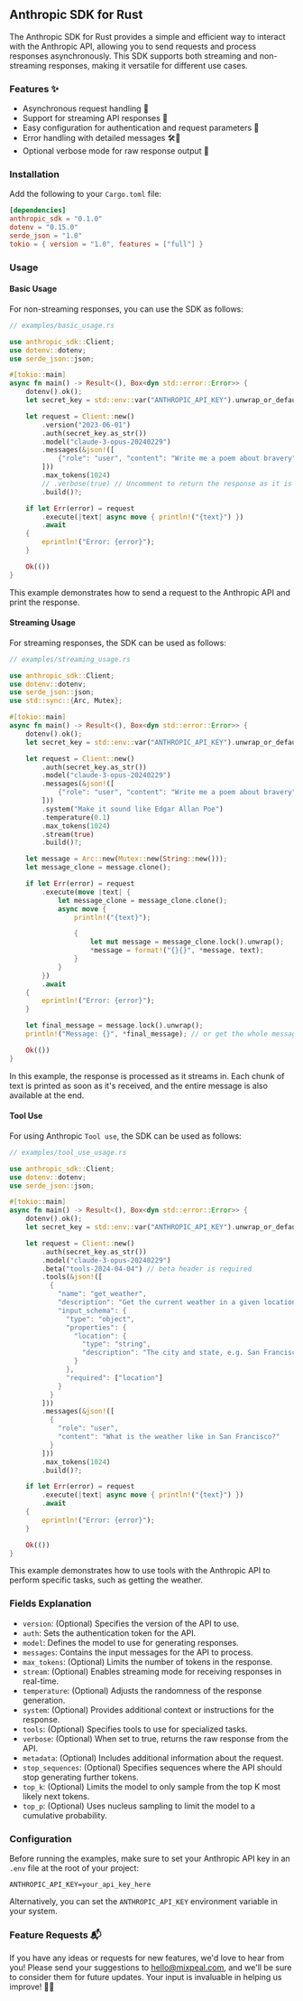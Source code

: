 ## Anthropic SDK for Rust

The Anthropic SDK for Rust provides a simple and efficient way to interact with the Anthropic API, allowing you to send requests and process responses asynchronously. This SDK supports both streaming and non-streaming responses, making it versatile for different use cases.

### Features ✨

- Asynchronous request handling 🚀
- Support for streaming API responses 🌊
- Easy configuration for authentication and request parameters 🔧
- Error handling with detailed messages 🛠️💬
- Optional verbose mode for raw response output 📃

### Installation

Add the following to your `Cargo.toml` file:

```toml
[dependencies]
anthropic_sdk = "0.1.0"
dotenv = "0.15.0"
serde_json = "1.0"
tokio = { version = "1.0", features = ["full"] }
```

### Usage

#### Basic Usage

For non-streaming responses, you can use the SDK as follows:

```rust
// examples/basic_usage.rs

use anthropic_sdk::Client;
use dotenv::dotenv;
use serde_json::json;

#[tokio::main]
async fn main() -> Result<(), Box<dyn std::error::Error>> {
    dotenv().ok();
    let secret_key = std::env::var("ANTHROPIC_API_KEY").unwrap_or_default();

    let request = Client::new()
        .version("2023-06-01")
        .auth(secret_key.as_str())
        .model("claude-3-opus-20240229")
        .messages(&json!([
            {"role": "user", "content": "Write me a poem about bravery"}
        ]))
        .max_tokens(1024)
        // .verbose(true) // Uncomment to return the response as it is from Anthropic
        .build()?;

    if let Err(error) = request
        .execute(|text| async move { println!("{text}") })
        .await
    {
        eprintln!("Error: {error}");
    }

    Ok(())
}
```

This example demonstrates how to send a request to the Anthropic API and print the response.

#### Streaming Usage

For streaming responses, the SDK can be used as follows:

```rust
// examples/streaming_usage.rs

use anthropic_sdk::Client;
use dotenv::dotenv;
use serde_json::json;
use std::sync::{Arc, Mutex};

#[tokio::main]
async fn main() -> Result<(), Box<dyn std::error::Error>> {
    dotenv().ok();
    let secret_key = std::env::var("ANTHROPIC_API_KEY").unwrap_or_default();

    let request = Client::new()
        .auth(secret_key.as_str())
        .model("claude-3-opus-20240229")
        .messages(&json!([
            {"role": "user", "content": "Write me a poem about bravery"}
        ]))
        .system("Make it sound like Edgar Allan Poe")
        .temperature(0.1)
        .max_tokens(1024)
        .stream(true)
        .build()?;

    let message = Arc::new(Mutex::new(String::new()));
    let message_clone = message.clone();

    if let Err(error) = request
        .execute(move |text| {
            let message_clone = message_clone.clone();
            async move {
                println!("{text}");

                {
                    let mut message = message_clone.lock().unwrap();
                    *message = format!("{}{}", *message, text);
                }
            }
        })
        .await
    {
        eprintln!("Error: {error}");
    }

    let final_message = message.lock().unwrap();
    println!("Message: {}", *final_message); // or get the whole message at the end

    Ok(())
}
```

In this example, the response is processed as it streams in. Each chunk of text is printed as soon as it's received, and the entire message is also available at the end.

#### Tool Use

For using Anthropic `Tool use`, the SDK can be used as follows:

```rust
// examples/tool_use_usage.rs

use anthropic_sdk::Client;
use dotenv::dotenv;
use serde_json::json;

#[tokio::main]
async fn main() -> Result<(), Box<dyn std::error::Error>> {
    dotenv().ok();
    let secret_key = std::env::var("ANTHROPIC_API_KEY").unwrap_or_default();

    let request = Client::new()
        .auth(secret_key.as_str())
        .model("claude-3-opus-20240229")
        .beta("tools-2024-04-04") // beta header is required
        .tools(&json!([
          {
            "name": "get_weather",
            "description": "Get the current weather in a given location",
            "input_schema": {
              "type": "object",
              "properties": {
                "location": {
                  "type": "string",
                  "description": "The city and state, e.g. San Francisco, CA"
                }
              },
              "required": ["location"]
            }
          }
        ]))
        .messages(&json!([
          {
            "role": "user",
            "content": "What is the weather like in San Francisco?"
          }
        ]))
        .max_tokens(1024)
        .build()?;

    if let Err(error) = request
        .execute(|text| async move { println!("{text}") })
        .await
    {
        eprintln!("Error: {error}");
    }

    Ok(())
}
```

This example demonstrates how to use tools with the Anthropic API to perform specific tasks, such as getting the weather.

### Fields Explanation
- `version`: (Optional) Specifies the version of the API to use.
- `auth`: Sets the authentication token for the API.
- `model`: Defines the model to use for generating responses.
- `messages`: Contains the input messages for the API to process.
- `max_tokens`: (Optional) Limits the number of tokens in the response.
- `stream`: (Optional) Enables streaming mode for receiving responses in real-time.
- `temperature`: (Optional) Adjusts the randomness of the response generation.
- `system`: (Optional) Provides additional context or instructions for the response.
- `tools`: (Optional) Specifies tools to use for specialized tasks.
- `verbose`: (Optional) When set to true, returns the raw response from the API.
- `metadata`: (Optional) Includes additional information about the request.
- `stop_sequences`: (Optional) Specifies sequences where the API should stop generating further tokens.
- `top_k`: (Optional) Limits the model to only sample from the top K most likely next tokens.
- `top_p`: (Optional) Uses nucleus sampling to limit the model to a cumulative probability.

### Configuration

Before running the examples, make sure to set your Anthropic API key in an `.env` file at the root of your project:

```
ANTHROPIC_API_KEY=your_api_key_here
```

Alternatively, you can set the `ANTHROPIC_API_KEY` environment variable in your system.

### Feature Requests 📬

If you have any ideas or requests for new features, we'd love to hear from you! Please send your suggestions to [hello@mixpeal.com](mailto:hello@mixpeal.com), and we'll be sure to consider them for future updates. Your input is invaluable in helping us improve! 🌟🚀
